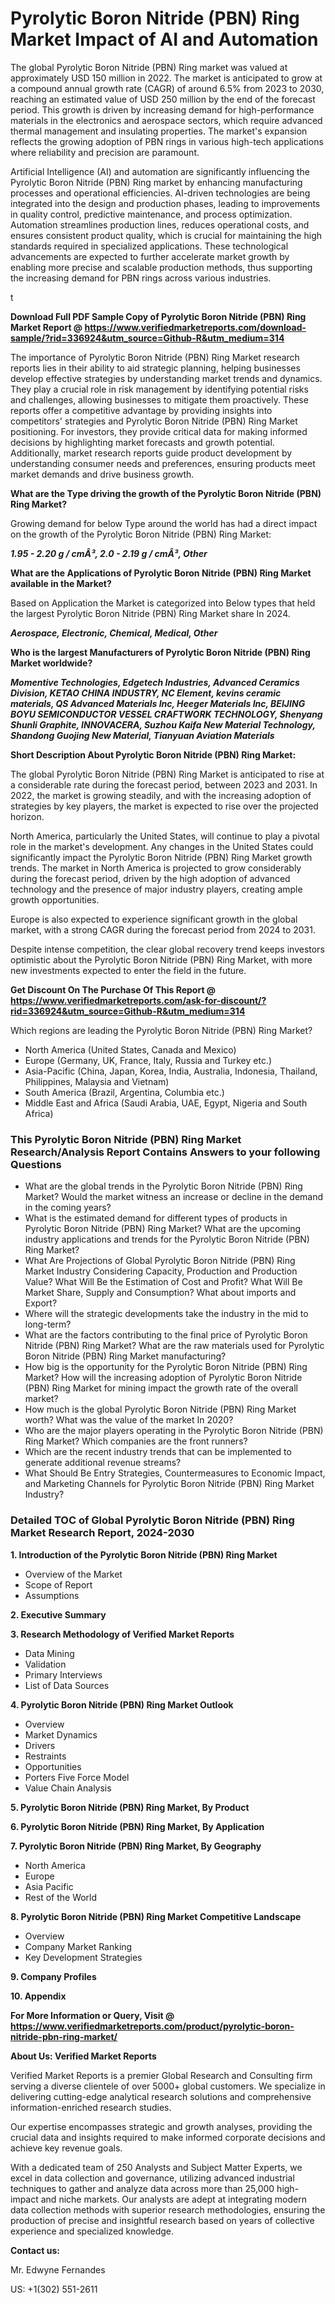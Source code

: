 <meta name="title" content="Global Pyrolytic Boron Nitride (PBN) Ring Market Impact of AI and Automation"><meta name="description" content="The global Pyrolytic Boron Nitride (PBN) Ring market was valued at approximately USD 150 million in 2022. The market is anticipated to grow at a compound annual growth"><meta name="title" content="Pyrolytic Boron Nitride (PBN) Ring Market Size, Share, Scope, Trends, Growth, Opportunities, Analysis, Forecast"><h1>Pyrolytic Boron Nitride (PBN) Ring Market Impact of AI and Automation</h1><p>The global Pyrolytic Boron Nitride (PBN) Ring market was valued at approximately USD 150 million in 2022. The market is anticipated to grow at a compound annual growth rate (CAGR) of around 6.5% from 2023 to 2030, reaching an estimated value of USD 250 million by the end of the forecast period. This growth is driven by increasing demand for high-performance materials in the electronics and aerospace sectors, which require advanced thermal management and insulating properties. The market's expansion reflects the growing adoption of PBN rings in various high-tech applications where reliability and precision are paramount.</p><p>Artificial Intelligence (AI) and automation are significantly influencing the Pyrolytic Boron Nitride (PBN) Ring market by enhancing manufacturing processes and operational efficiencies. AI-driven technologies are being integrated into the design and production phases, leading to improvements in quality control, predictive maintenance, and process optimization. Automation streamlines production lines, reduces operational costs, and ensures consistent product quality, which is crucial for maintaining the high standards required in specialized applications. These technological advancements are expected to further accelerate market growth by enabling more precise and scalable production methods, thus supporting the increasing demand for PBN rings across various industries.</p>t</p><p id="" class=""><strong>Download Full PDF Sample Copy of Pyrolytic Boron Nitride (PBN) Ring Market Report @ <a href="https://www.verifiedmarketreports.com/download-sample/?rid=336924&utm_source=Github-R&utm_medium=314" target="_blank">https://www.verifiedmarketreports.com/download-sample/?rid=336924&utm_source=Github-R&utm_medium=314</a></strong></p><p>The importance of&nbsp;Pyrolytic Boron Nitride (PBN) Ring Market research reports lies in their ability to aid strategic planning, helping businesses develop effective strategies by understanding market trends and dynamics. They play a crucial role in risk management by identifying potential risks and challenges, allowing businesses to mitigate them proactively. These reports offer a competitive advantage by providing insights into competitors' strategies and Pyrolytic Boron Nitride (PBN) Ring Market positioning. For investors, they provide critical data for making informed decisions by highlighting market forecasts and growth potential. Additionally, market research reports guide product development by understanding consumer needs and preferences, ensuring products meet market demands and drive business growth.</p><p><strong>What are the&nbsp;Type driving the growth of the Pyrolytic Boron Nitride (PBN) Ring Market?</strong></p><p id="" class="">Growing demand for below Type around the world has had a direct impact on the growth of the Pyrolytic Boron Nitride (PBN) Ring Market:</p><em><strong>1.95 - 2.20 g / cmÂ³, 2.0 - 2.19 g / cmÂ³, Other</strong></em></p><strong>What are the&nbsp;Applications&nbsp;of Pyrolytic Boron Nitride (PBN) Ring Market available in the Market?</strong></p><p id="" class="">Based on Application the Market is categorized into Below types that held the largest Pyrolytic Boron Nitride (PBN) Ring Market share In 2024.</p><em><strong>Aerospace, Electronic, Chemical, Medical, Other</strong></em></p><strong>Who is the largest Manufacturers of Pyrolytic Boron Nitride (PBN) Ring Market worldwide?</strong></p><p><em><strong>Momentive Technologies, Edgetech Industries, Advanced Ceramics Division, KETAO CHINA INDUSTRY, NC Element, kevins ceramic materials, QS Advanced Materials Inc, Heeger Materials Inc, BEIJING BOYU SEMICONDUCTOR VESSEL CRAFTWORK TECHNOLOGY, Shenyang Shunli Graphite, INNOVACERA, Suzhou Kaifa New Material Technology, Shandong Guojing New Material, Tianyuan Aviation Materials</strong></em></p><p id="" class=""><strong>Short Description About Pyrolytic Boron Nitride (PBN) Ring Market:</strong></p><p>The global Pyrolytic Boron Nitride (PBN) Ring Market is anticipated to rise at a considerable rate during the forecast period, between 2023 and 2031. In 2022, the market is growing steadily, and with the increasing adoption of strategies by key players, the market is expected to rise over the projected horizon.</p><p>North America, particularly the United States, will continue to play a pivotal role in the market's development. Any changes in the United States could significantly impact the Pyrolytic Boron Nitride (PBN) Ring Market growth trends. The market in North America is projected to grow considerably during the forecast period, driven by the high adoption of advanced technology and the presence of major industry players, creating ample growth opportunities.</p><p>Europe is also expected to experience significant growth in the global market, with a strong CAGR during the forecast period from 2024 to 2031.</p><p>Despite intense competition, the clear global recovery trend keeps investors optimistic about the Pyrolytic Boron Nitride (PBN) Ring Market, with more new investments expected to enter the field in the future.</p><p id="" class=""><strong>Get Discount On The Purchase Of This Report @ <a href="https://www.verifiedmarketreports.com/ask-for-discount/?rid=336924&utm_source=Github-R&utm_medium=314" target="_blank">https://www.verifiedmarketreports.com/ask-for-discount/?rid=336924&utm_source=Github-R&utm_medium=314</a></strong></p>Which regions are leading the Pyrolytic Boron Nitride (PBN) Ring Market?</p><ul><li>North America (United States, Canada and Mexico)</li><li>Europe (Germany, UK, France, Italy, Russia and Turkey etc.)</li><li>Asia-Pacific (China, Japan, Korea, India, Australia, Indonesia, Thailand, Philippines, Malaysia and Vietnam)</li><li>South America (Brazil, Argentina, Columbia etc.)</li><li>Middle East and Africa (Saudi Arabia, UAE, Egypt, Nigeria and South Africa)</li></ul><h3 id="" class="">This Pyrolytic Boron Nitride (PBN) Ring Market Research/Analysis Report Contains Answers to your following Questions</h3><ul><li>What are the global trends in the Pyrolytic Boron Nitride (PBN) Ring Market? Would the market witness an increase or decline in the demand in the coming years?</li><li>What is the estimated demand for different types of products in Pyrolytic Boron Nitride (PBN) Ring Market? What are the upcoming industry applications and trends for the Pyrolytic Boron Nitride (PBN) Ring Market?</li><li>What Are Projections of Global Pyrolytic Boron Nitride (PBN) Ring Market Industry Considering Capacity, Production and Production Value? What Will Be the Estimation of Cost and Profit? What Will Be Market Share, Supply and Consumption? What about imports and Export?</li><li>Where will the strategic developments take the industry in the mid to long-term?</li><li>What are the factors contributing to the final price of Pyrolytic Boron Nitride (PBN) Ring Market? What are the raw materials used for Pyrolytic Boron Nitride (PBN) Ring Market manufacturing?</li><li>How big is the opportunity for the Pyrolytic Boron Nitride (PBN) Ring Market? How will the increasing adoption of Pyrolytic Boron Nitride (PBN) Ring Market for mining impact the growth rate of the overall market?</li><li>How much is the global Pyrolytic Boron Nitride (PBN) Ring Market worth? What was the value of the market In 2020?</li><li>Who are the major players operating in the Pyrolytic Boron Nitride (PBN) Ring Market? Which companies are the front runners?</li><li>Which are the recent industry trends that can be implemented to generate additional revenue streams?</li><li>What Should Be Entry Strategies, Countermeasures to Economic Impact, and Marketing Channels for Pyrolytic Boron Nitride (PBN) Ring Market Industry?</li></ul><h3 id="" class="">Detailed TOC of Global Pyrolytic Boron Nitride (PBN) Ring Market Research Report, 2024-2030</h3><p id="" class=""><strong>1. Introduction of the Pyrolytic Boron Nitride (PBN) Ring Market</strong></p><ul><li>Overview of the Market</li><li>Scope of Report</li><li>Assumptions</li></ul><p id="" class=""><strong>2. Executive Summary</strong></p><p id="" class=""><strong>3. Research Methodology of Verified Market Reports</strong></p><ul><li>Data Mining</li><li>Validation</li><li>Primary Interviews</li><li>List of Data Sources</li></ul><p id="" class=""><strong>4. Pyrolytic Boron Nitride (PBN) Ring Market Outlook</strong></p><ul><li>Overview</li><li>Market Dynamics</li><li>Drivers</li><li>Restraints</li><li>Opportunities</li><li>Porters Five Force Model</li><li>Value Chain Analysis</li></ul><p id="" class=""><strong>5. Pyrolytic Boron Nitride (PBN) Ring Market, By Product</strong></p><p id="" class=""><strong>6. Pyrolytic Boron Nitride (PBN) Ring Market, By Application</strong></p><p id="" class=""><strong>7. Pyrolytic Boron Nitride (PBN) Ring Market, By Geography</strong></p><ul><li>North America</li><li>Europe</li><li>Asia Pacific</li><li>Rest of the World</li></ul><p id="" class=""><strong>8. Pyrolytic Boron Nitride (PBN) Ring Market Competitive Landscape</strong></p><ul><li>Overview</li><li>Company Market Ranking</li><li>Key Development Strategies</li></ul><p id="" class=""><strong>9. Company Profiles</strong></p><p id="" class=""><strong>10. Appendix</strong></p><p id="" class=""><strong>For More Information or Query, Visit @ <a href="https://www.verifiedmarketreports.com/product/pyrolytic-boron-nitride-pbn-ring-market/" target="_blank">https://www.verifiedmarketreports.com/product/pyrolytic-boron-nitride-pbn-ring-market/</a></strong></p><p id="" class=""><strong>About Us: Verified Market Reports</strong></p><p id="" class="">Verified Market Reports is a premier Global Research and Consulting firm serving a diverse clientele of over 5000+ global customers. We specialize in delivering cutting-edge analytical research solutions and comprehensive information-enriched research studies.</p><p id="" class="">Our expertise encompasses strategic and growth analyses, providing the crucial data and insights required to make informed corporate decisions and achieve key revenue goals.</p><p id="" class="">With a dedicated team of 250 Analysts and Subject Matter Experts, we excel in data collection and governance, utilizing advanced industrial techniques to gather and analyze data across more than 25,000 high-impact and niche markets. Our analysts are adept at integrating modern data collection methods with superior research methodologies, ensuring the production of precise and insightful research based on years of collective experience and specialized knowledge.</p><p id="" class=""><strong>Contact us:</strong></p><p id="" class="">Mr. Edwyne Fernandes</p><p id="" class="">US: +1(302) 551-2611</p>